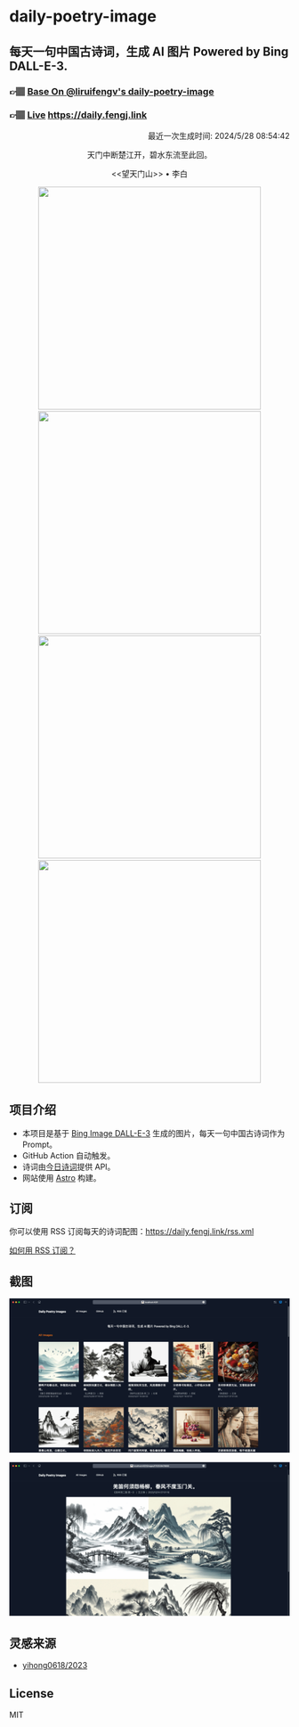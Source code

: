 
# daily-poetry-image

## 每天一句中国古诗词，生成 AI 图片 Powered by Bing DALL-E-3.

### 👉🏽 [Base On @liruifengv's daily-poetry-image](https://github.com/liruifengv/daily-poetry-image)

### 👉🏽 [Live](https://daily.fengj.link) https://daily.fengj.link

<p align="right">
  最近一次生成时间: 2024/5/28 08:54:42
</p>
<p align="center">
天门中断楚江开，碧水东流至此回。
</p>
<p align="center">
<<望天门山>> • 李白
</p>
<p align="center">
<img src="https://tse2.mm.bing.net/th/id/OIG4.tIARo4QERNHsJu4Iupng" height="400" width="400" />
<img src="https://tse1.mm.bing.net/th/id/OIG4.wjGoJ_hd50LmjIqByT2V" height="400" width="400" />
<img src="https://tse1.mm.bing.net/th/id/OIG4.1qCVlnj2XAmihD9NSk8H" height="400" width="400" />
<img src="https://tse4.mm.bing.net/th/id/OIG4.4AkoxKhk3N_GHbiIq1rl" height="400" width="400" />
</p>

## 项目介绍

-   本项目是基于 [Bing Image DALL-E-3](https://www.bing.com/images/create) 生成的图片，每天一句中国古诗词作为 Prompt。
-   GitHub Action 自动触发。
-   诗词由[今日诗词](https://www.jinrishici.com/)提供 API。
-   网站使用 [Astro](https://astro.build) 构建。

## 订阅

你可以使用 RSS 订阅每天的诗词配图：https://daily.fengj.link/rss.xml

[如何用 RSS 订阅？](https://zhuanlan.zhihu.com/p/55026716)

## 截图

![图片列表](./screenshots/Snipaste_2023-12-28_21-00-26.png)

![图片详情](./screenshots/Snipaste_2023-12-28_21-00-53.png)

## 灵感来源

-   [yihong0618/2023](https://github.com/yihong0618/2023)

## License

MIT
